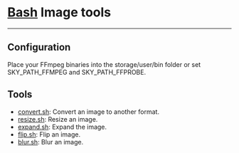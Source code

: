 # [Bash](../README.md) Image tools
---

## Configuration

Place your FFmpeg binaries into the storage/user/bin folder or set SKY_PATH_FFMPEG and
SKY_PATH_FFPROBE.

## Tools

- [convert.sh](convert.sh): Convert an image to another format.
- [resize.sh](resize.sh): Resize an image.
- [expand.sh](expand.sh): Expand the image.
- [flip.sh](flip.sh): Flip an image.
- [blur.sh](blur.sh): Blur an image.
